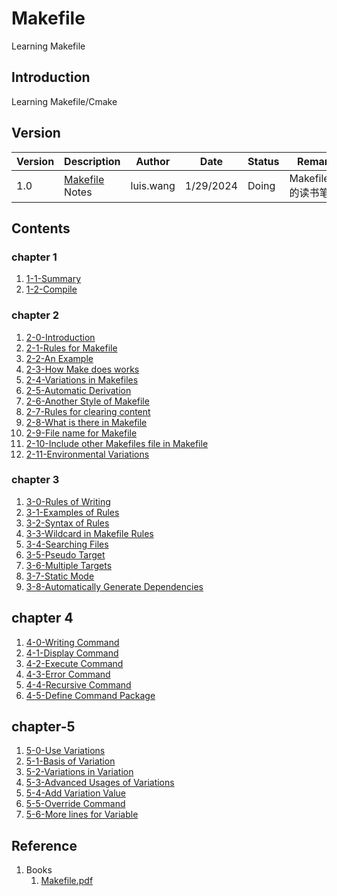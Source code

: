 # Makefile
Learning Makefile

## Introduction
Learning Makefile/Cmake

## Version

| Version | Description | Author | Date | Status |Remarks |
| -- | -- | -- | -- | -- | -- |
| 1.0 | [Makefile](./Makefile.pdf) Notes | luis.wang | 1/29/2024 | Doing | Makefile.pdf 的读书笔记 |

## Contents

### chapter 1
1. [1-1-Summary](./Chapter-1/1-1-Summary.md)
2. [1-2-Compile](./Chapter-1/1-2-Compile%20and%20Link%20of%20Program.md)
### chapter 2
1. [2-0-Introduction](./Chapter-2/2-0-Introduction.md)
2. [2-1-Rules for Makefile](./Chapter-2/2-1-Rules%20for%20Make%20file.md)
3. [2-2-An Example](./Chapter-2/2-2-An%20Example.md)
4. [2-3-How Make does works](./Chapter-2/2-3-How%20Make%20does%20work.md)
5. [2-4-Variations in Makefiles](./Chapter-2/2-4-Variatios%20in%20Makefile.md)
6. [2-5-Automatic Derivation](./Chapter-2/2-5-Automatic%20derivation.md)
7. [2-6-Another Style of Makefile](./Chapter-2/2-6-Another%20Style%20of%20Makefile.md)
8. [2-7-Rules for clearing content](./Chapter-2/2-7-Rules%20for%20clearing%20content.md)
9. [2-8-What is there in Makefile](./Chapter-2/2-8-What%20is%20there%20in%20Makefile.md)
10. [2-9-File name for Makefile](./Chapter-2/2-9-File%20name%20for%20Makefile.md)
11. [2-10-Include other Makefiles file in Makefile](./Chapter-2/2-10-Include%20other%20Makefiles%20in%20Makefile.md)
12. [2-11-Environmental Variations](./Chapter-2/2-11-Environmental%20variations.md)

### chapter 3
1. [3-0-Rules of Writing](./Chapter-3/3-0-Rules%20of%20Writing.md)
2. [3-1-Examples of Rules](./Chapter-3/3-1-Example%20of%20Rules.md)
3. [3-2-Syntax of Rules](./Chapter-3/3-2-Syntax%20of%20Rules.md)
4. [3-3-Wildcard in Makefile Rules](./Chapter-3/3-3-Wildcard%20in%20Makefile%20Rules.md)
5. [3-4-Searching Files](./Chapter-3/3-4-Searching%20Files.md)
6. [3-5-Pseudo Target](./Chapter-3/3-5-Pseudo%20Target.md)
7. [3-6-Multiple Targets](./Chapter-3/3-6-Multiple%20Target.md)
8. [3-7-Static Mode](./Chapter-3/3-7-Static%20Mode.md)
9. [3-8-Automatically Generate Dependencies](./Chapter-3/3-8-Generate%20Dependencies%20Automatically.md)
## chapter 4
1. [4-0-Writing Command](./Chapter-4/4-0-Writing%20Command.md)
2. [4-1-Display Command](./Chapter-4/4-1-Display%20Command.md)
3. [4-2-Execute Command](./Chapter-4/4-2-Execute%20Command.md)
4. [4-3-Error Command](./Chapter-4/4-3-Error%20Command.md)
5. [4-4-Recursive Command](./Chapter-4/4-4-Recursive%20Makefile.md)
6. [4-5-Define Command Package](./Chapter-4/4-5-Define%20Command%20Package.md)

## chapter-5
1. [5-0-Use Variations](./Chapter-5/5-0-Use%20Variation.md)
2. [5-1-Basis of Variation](./Chapter-5/5-1-Basis%20of%20Variation.md)
3. [5-2-Variations in Variation](./Chapter-5/5-2-Variations%20in%20Variation.md)
4. [5-3-Advanced Usages of Variations](./Chapter-5/5-3-Advanced%20Usages%20of%20Variations.md)
5. [5-4-Add Variation Value](./Chapter-5/5-4-Add%20Variations%20Value.md)
6. [5-5-Override Command](./Chapter-5/5-5-Override.md)
7. [5-6-More lines for Variable](./Chapter-5/5-6-Variable%20with%20More%20lines.md)

## Reference
1. Books
   1. [Makefile.pdf](./Makefile.pdf)